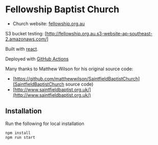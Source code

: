 # Fellowship Baptist Church #

* Church website: [fellowship.org.au](http://fellowship.org.au)

S3 bucket testing: [http://fellowship.org.au.s3-website-ap-southeast-2.amazonaws.com/]

Built with [react](https://reactjs.org/).

Deployed with [GitHub Actions](https://github.com/digitalspider/fellowship/actions)

Many thanks to Matthew Wilson for his original source code:
* [https://github.com/matthewwilson/SaintfieldBaptistChurch](SaintfieldBaptistChurch source code)
* [http://www.saintfieldbaptist.org.uk/](http://www.saintfieldbaptist.org.uk/)

## Installation
Run the following for local installation
```
npm install
npm run start
```
